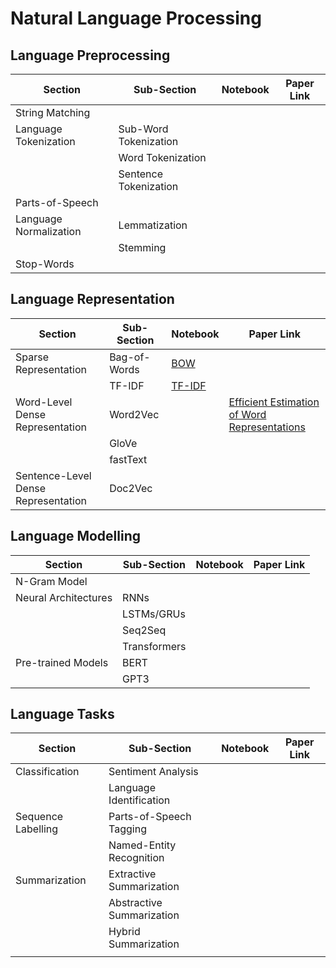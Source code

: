 # Natural Language Processing

## Language Preprocessing
|  Section | Sub-Section | Notebook | Paper Link |
|--|--|--|--|
| String Matching | | |  |
| Language Tokenization | Sub-Word Tokenization | |  |
| | Word Tokenization | |  |
| | Sentence Tokenization | |  |
| Parts-of-Speech | | |  |
| Language Normalization | Lemmatization | |  |
| | Stemming | |  |
| Stop-Words| | |  |

## Language Representation
|  Section | Sub-Section | Notebook | Paper Link |
|--|--|--|--|
| Sparse Representation | Bag-of-Words | [BOW](https://github.com/Michael-M-Mike/NLP/blob/main/Language%20Representation/Bag_of_Words_Document_Representation.ipynb) | |
| | TF-IDF | [TF-IDF](https://github.com/Michael-M-Mike/NLP/blob/main/Language%20Representation/TF_IDF_Document_Representation.ipynb) | |
| Word-Level Dense Representation | Word2Vec |  | [Efficient Estimation of Word Representations](https://arxiv.org/abs/1301.3781) |
| | GloVe | | |
| | fastText | | |
| Sentence-Level Dense Representation| Doc2Vec | | |

## Language Modelling
|  Section | Sub-Section | Notebook | Paper Link |
|--|--|--|--|
| N-Gram Model | | | |
| Neural Architectures | RNNs | | |
| | LSTMs/GRUs | | |
| | Seq2Seq | | |
| | Transformers | | |
| Pre-trained Models | BERT | | |
| | GPT3 | | |

## Language Tasks
|  Section | Sub-Section | Notebook | Paper Link |
|--|--|--|--|
| Classification | Sentiment Analysis | | |
| | Language Identification | | |
| Sequence Labelling | Parts-of-Speech Tagging | | |
| | Named-Entity Recognition | | |
| Summarization | Extractive Summarization | | |
| | Abstractive Summarization | | |
| | Hybrid Summarization | | |
| |  | | |
